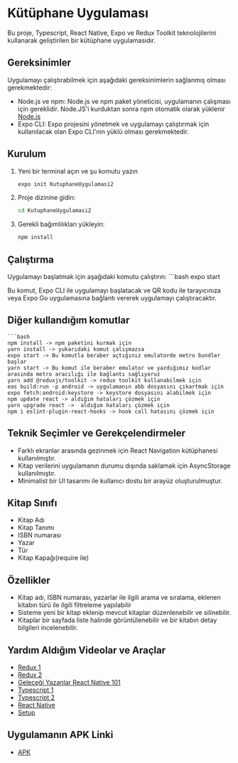 # Kütüphane Uygulaması

Bu proje, Typescript, React Native, Expo ve Redux Toolkit teknolojilerini kullanarak geliştirilen bir kütüphane uygulamasıdır.

## Gereksinimler

Uygulamayı çalıştırabilmek için aşağıdaki gereksinimlerin sağlanmış olması gerekmektedir:

- Node.js ve npm: Node.js ve npm paket yöneticisi, uygulamanın çalışması için gereklidir. Node.JS'i kurduktan sonra npm otomatik olarak yüklenir   
  [Node.js](https://nodejs.org/)
- Expo CLI: Expo projesini yönetmek ve uygulamayı çalıştırmak için kullanılacak olan Expo CLI'nin yüklü olması gerekmektedir.

## Kurulum

1. Yeni bir terminal açın ve şu komutu yazın

    ```bash
    expo init KutuphaneUygulamasi2


2. Proje dizinine gidin:

   ```bash
   cd KutuphaneUygulamasi2

3. Gerekli bağımlılıkları yükleyin:

    ```bash
    npm install


## Çalıştırma
Uygulamayı başlatmak için aşağıdaki komutu çalıştırın:
       ```bash
       expo start

Bu komut, Expo CLI ile uygulamayı başlatacak ve QR kodu ile tarayıcınıza veya Expo Go uygulamasına bağlantı vererek uygulamayı çalıştıracaktır.

## Diğer kullandığım komutlar
    ```bash
    npm install -> npm paketini kurmak için
    yarn install -> yukarıdaki komut çalışmazsa
    expo start -> Bu komutla beraber açtığınız emulatorde metro bundler başlar
    yarn start -> Bu komut ile beraber emulator ve yazdığımız kodlar arasında metro aracılığı ile bağlantı sağlıyoruz
    yarn add @reduxjs/toolkit -> redux toolkit kullanabilmek için
    eas build:run -p android -> uygulamanın abb dosyasını çıkartmak için
    expo fetch:android:keystore -> keystore dosyasını alabilmek için
    npm update react -> aldığım hataları çözmek için
    yarn upgrade react ->  aldığım hataları çözmek için
    npm i eslint-plugin-react-hooks -> hook call hatasını çözmek için
    
## Teknik Seçimler ve Gerekçelendirmeler
- Farklı ekranlar arasında gezinmek için React Navigation kütüphanesi kullanılmıştır.
- Kitap verilerini uygulamanın durumu dışında saklamak için AsyncStorage kullanılmıştır.
- Minimalist bir UI tasarımı ile kullanıcı dostu bir arayüz oluşturulmuştur.

## Kitap Sınıfı
- Kitap Adı
- Kitap Tanımı
- ISBN numarası
- Yazar
- Tür
- Kitap Kapağı(require ile)

## Özellikler
- Kitap adı, ISBN numarası, yazarlar ile ilgili arama ve sıralama, eklenen kitabın türü ile ilgili filtreleme yapılabilir 
- Sisteme yeni bir kitap eklenip mevcut kitaplar düzenlenebilir ve silinebilir.
- Kitaplar bir sayfada liste halinde görüntülenebilir ve bir kitabın detay bilgileri incelenebilir.
## Yardım Aldığım Videolar ve Araçlar
- [Redux 1](https://www.youtube.com/watch?v=4gQT69mga2Q)
- [Redux 2](https://www.youtube.com/watch?v=y13lq_8oDnk)
- [Geleceği Yazanlar React Native 101](https://gelecegiyazanlar.turkcell.com.tr/konu/egitim/react-native-101)
- [Typescript 1](https://www.youtube.com/watch?v=H8qOotIAaEA)
- [Typescript 2](https://www.youtube.com/watch?v=JaaTll3ukLw&t=1750s)
- [React Native](https://reactnative.dev/docs/components-and-apis)
- [Setup](https://reactnative.dev/docs/environment-setup)

## Uygulamanın APK Linki
- [APK](https://drive.google.com/file/d/1Hug6nOyjZSVMRvfo6JRtMXvSsLMCSAPq/view?usp=sharing)
  
